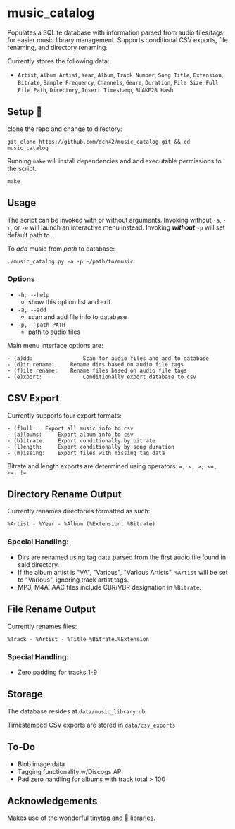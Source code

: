 # music_catalog
Populates a SQLite database with information parsed from audio files/tags for easier music library management. Supports conditional CSV exports, file renaming, and directory renaming. 

Currently stores the following data:

- `Artist`, `Album Artist`, `Year`, `Album`, `Track Number`, `Song Title`, `Extension`, `Bitrate`, `Sample Frequency`, `Channels`, `Genre`, `Duration`, `File Size`, `Full File Path`, `Directory`, `Insert Timestamp`, `BLAKE2B Hash`

## Setup 🔧
clone the repo and change to directory:
~~~
git clone https://github.com/dch42/music_catalog.git && cd music_catalog
~~~

Running `make` will install dependencies and add executable permissions to the script.

~~~
make
~~~

## Usage

The script can be invoked with or without arguments. 
Invoking without `-a`, `-r`, or `-e` will launch an interactive menu instead.
Invoking ***without*** `-p` will set default path to `.`.

To *add* music from *path* to database:
~~~
./music_catalog.py -a -p ~/path/to/music
~~~

### Options
- `-h, --help`
    - show this option list and exit
- `-a, --add`
    - scan and add file info to database
- `-p, --path PATH`
    - path to audio files


Main menu interface options are:
~~~
- (a)dd:                Scan for audio files and add to database
- (d)ir rename: 	Rename dirs based on audio file tags
- (f)ile rename: 	Rename files based on audio file tags
- (e)xport: 	        Conditionally export database to csv
~~~
## CSV Export
Currently supports four export formats:
~~~
- (f)ull: 	Export all music info to csv
- (a)lbums: 	Export album info to csv
- (b)itrate: 	Export conditionally by bitrate
- (l)ength: 	Export conditionally by song duration
- (m)issing: 	Export files with missing tag data
~~~

Bitrate and length exports are determined using operators: `=, <, >, <=, >=, !=`

## Directory Rename Output

Currently renames directories formatted as such:
~~~
%Artist - %Year - %Album (%Extension, %Bitrate)
~~~

### Special Handling:

- Dirs are renamed using tag data parsed from the first audio file found in said directory. 
- If the album artist is "VA", "Various", "Various Artists", `%Artist` will be set to "Various", ignoring track artist tags.
- MP3, M4A, AAC files include CBR/VBR designation in `%Bitrate`.

## File Rename Output

Currently renames files:
~~~
%Track - %Artist - %Title %Bitrate.%Extension
~~~

### Special Handling:

- Zero padding for tracks 1-9

## Storage

The database resides at `data/music_library.db`.

Timestamped CSV exports are stored in `data/csv_exports`

## To-Do
- Blob image data
- Tagging functionality w/Discogs API
- Pad zero handling for albums with track total > 100

## Acknowledgements

Makes use of the wonderful [tinytag](https://github.com/devsnd/tinytag) and [🐼](https://github.com/pandas-dev/pandas) libraries.
